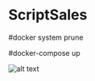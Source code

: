 # ScriptSales

#docker system prune

#docker-compose up

![alt text]([http://url/to/img.png](https://github.com/GrishaRybolovel/ScriptSales/blob/main/screen.png)https://github.com/GrishaRybolovel/ScriptSales/blob/main/screen.png)
